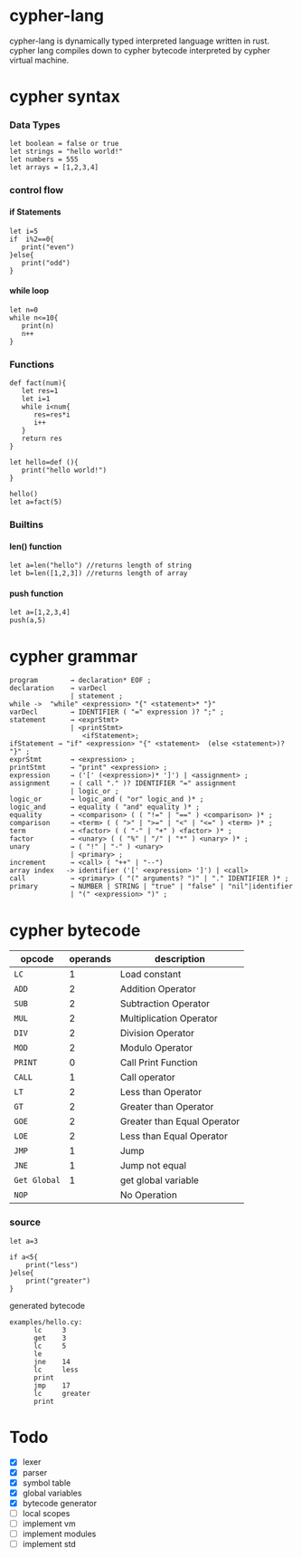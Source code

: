 # cypher-lang

cypher-lang is dynamically typed interpreted language written in rust. cypher lang compiles down to cypher bytecode interpreted by cypher virtual machine.

# cypher syntax

### Data Types
```
let boolean = false or true
let strings = "hello world!"
let numbers = 555
let arrays = [1,2,3,4]
```
### control flow

#### if Statements
```
let i=5
if  i%2==0{
   print("even")
}else{
   print("odd")
}
```

#### while loop

```
let n=0
while n<=10{
   print(n)
   n++
}
```

### Functions

```
def fact(num){
   let res=1
   let i=1
   while i<num{
      res=res*i
      i++
   }
   return res
}

let hello=def (){
   print("hello world!")
}

hello()
let a=fact(5) 

```
### Builtins

#### len() function
```
let a=len("hello") //returns length of string
let b=len([1,2,3]) //returns length of array
```

#### push function

```
let a=[1,2,3,4]
push(a,5)
```

# cypher grammar
```
program        → declaration* EOF ;
declaration    → varDecl
               | statement ;
while ->  "while" <expression> "{" <statement>* "}"
varDecl        → IDENTIFIER ( "=" expression )? ";" ;
statement      → <exprStmt>
               | <printStmt>
                  <ifStatement>;
ifStatement → "if" <expression> "{" <statement>  (else <statement>)? "}" ;
exprStmt       → <expression> ;
printStmt      → "print" <expression> ;
expression     → ('[' (<expression>)* ']') | <assignment> ;
assignment     → ( call "." )? IDENTIFIER "=" assignment
               | logic_or ;
logic_or       → logic_and ( "or" logic_and )* ;
logic_and      → equality ( "and" equality )* ;
equality       → <comparison> ( ( "!=" | "==" ) <comparison> )* ;
comparison     → <term> ( ( ">" | ">=" | "<" | "<=" ) <term> )* ;
term           → <factor> ( ( "-" | "+" ) <factor> )* ;
factor         → <unary> ( ( "%" | "/" | "*" ) <unary> )* ;
unary          → ( "!" | "-" ) <unary>
               | <primary> ;
increment      → <call> ( "++" | "--")
array index   -> identifier ('[' <expression> ']') | <call>
call           → <primary> ( "(" arguments? ")" | "." IDENTIFIER )* ;
primary        → NUMBER | STRING | "true" | "false" | "nil"|identifier
               | "(" <expression> ")" ;
```
# cypher bytecode

| opcode       | operands | description                 |
| ------------ | -------- | --------------------------- |
| `LC`         | 1        | Load constant               |
| `ADD`        | 2        | Addition Operator           |
| `SUB`        | 2        | Subtraction Operator        |
| `MUL`        | 2        | Multiplication Operator     |
| `DIV`        | 2        | Division Operator           |
| `MOD`        | 2        | Modulo Operator             |
| `PRINT`      | 0        | Call Print Function         |
| `CALL`       | 1        | Call operator               |
| `LT`         | 2        | Less than Operator          |
| `GT`         | 2        | Greater than Operator       |
| `GOE`        | 2        | Greater than Equal Operator |
| `LOE`        | 2        | Less than Equal Operator    |
| `JMP`        | 1        | Jump                        |
| `JNE`        | 1        | Jump not equal              |
| `Get Global` | 1        | get global variable         |
| `NOP`        |          | No Operation                |

### source
```
let a=3

if a<5{
    print("less")
}else{
    print("greater")
}
```
generated  bytecode
```
examples/hello.cy:
      lc     3
      get    3
      lc     5
      le
      jne    14
      lc     less
      print
      jmp    17
      lc     greater
      print
```

# Todo
- [x] lexer
- [x] parser
- [x] symbol table
- [x] global variables
- [x] bytecode generator
- [ ] local scopes
- [ ] implement vm
- [ ] implement modules
- [ ] implement std
